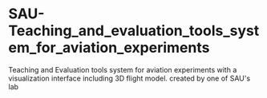 # SAU-Teaching_and_evaluation_tools_system_for_aviation_experiments
Teaching and Evaluation tools system for aviation experiments with a visualization interface including 3D flight model. created by one of SAU's lab
